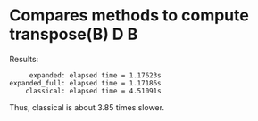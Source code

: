 # Compares methods to compute transpose(B) D B

Results:

```text
     expanded: elapsed time = 1.17623s
expanded_full: elapsed time = 1.17186s
    classical: elapsed time = 4.51091s
```

Thus, classical is about 3.85 times slower.
